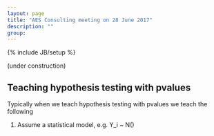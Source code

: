 ```yaml
---
layout: page
title: "AES Consulting meeting on 28 June 2017"
description: ""
group: 
---
```

{% include JB/setup %}

(under construction)

## Teaching hypothesis testing with pvalues

Typically when we teach hypothesis testing with pvalues we teach the following

1. Assume a statistical model, e.g. Y_i ~ N()

